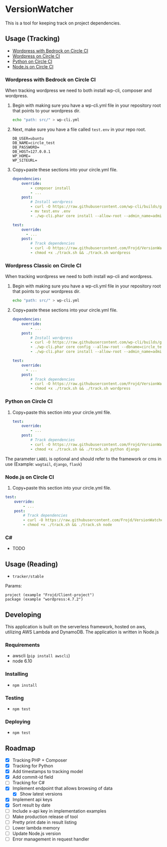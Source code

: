 # VersionWatcher

This is a tool for keeping track on project dependencies.

## Usage (Tracking)

- [Wordpress with Bedrock on Circle CI](#wordpress-with-bedrock-on-circle-ci)
- [Wordpress on Circle CI](#wordpress-on-circle-ci)
- [Python on Circle CI](#python-on-circle-ci)
- [Node.js on Circle CI](#nodejs-on-circle-ci)

### Wordpress with Bedrock on Circle CI

When tracking wordpress we need to both install wp-cli, composer and wordpress.

1. Begin with making sure you have a wp-cli.yml file in your repository root that points to your wordpress dir.

    ```bash
    echo "path: src/" > wp-cli.yml
    ```

2. Next, make sure you have a file called `test.env` in your repo root.

    ```
    DB_USER=ubuntu
    DB_NAME=circle_test
    DB_PASSWORD=
    DB_HOST=127.0.0.1
    WP_HOME=
    WP_SITEURL=
    ```

3. Copy+paste these sections into your circle.yml file.

    ```yml
    dependencies:
        override:
            - composer install
            - ...
        post:
            # Install wordpress
            - curl -O https://raw.githubusercontent.com/wp-cli/builds/gh-pages/phar/wp-cli.phar && chmod +x ./wp-cli.phar
            - mv test.env .env
            - ./wp-cli.phar core install --allow-root --admin_name=admin --admin_password=admin --admin_email=admin@example.com --url=http://exmaple.com.dev --title=WordPress

    test:
        override:
          - ...
        post:
            # Track dependencies
            - curl -O https://raw.githubusercontent.com/Frojd/VersionWatcher/master/tools/track.sh
            - chmod +x ./track.sh && ./track.sh wordpress
    ```

### Wordpress Classic on Circle CI

When tracking wordpress we need to both install wp-cli and wordpress.

1. Begin with making sure you have a wp-cli.yml file in your repository root that points to your wordpress dir.

    ```bash
    echo "path: src/" > wp-cli.yml
    ```

2. Copy+paste these sections into your circle.yml file.

    ```yml
    dependencies:
        override:
            - ...
        post:
            # Install wordpress
            - curl -O https://raw.githubusercontent.com/wp-cli/builds/gh-pages/phar/wp-cli.phar && chmod +x ./wp-cli.phar
            - ./wp-cli.phar core config --allow-root --dbname=circle_test --dbuser=ubuntu --dbhost=127.0.0.1
            - ./wp-cli.phar core install --allow-root --admin_name=admin --admin_password=admin --admin_email=admin@example.com --url=http://exmaple.com.dev --title=WordPress

    test:
        override:
          - ...
        post:
            # Track dependencies
            - curl -O https://raw.githubusercontent.com/Frojd/VersionWatcher/master/tools/track.sh
            - chmod +x ./track.sh && ./track.sh wordpress
    ```

### Python on Circle CI

1. Copy+paste this section into your circle.yml file.

    ```yml
    test:
        override:
            - ...
        post:
            # Track dependencies
            - curl -O https://raw.githubusercontent.com/Frojd/VersionWatcher/master/tools/track.sh
            - chmod +x ./track.sh && ./track.sh python django
    ```

The parameter `LABEL` is optional and should refer to the framework or cms in use (Example: `wagtail`, `django`, `flask`)


### Node.js on Circle CI

1. Copy+paste this section into your circle.yml file.

```yml
test:
    override:
        - ...
    post:
        # Track dependencies
        - curl -O https://raw.githubusercontent.com/Frojd/VersionWatcher/master/tools/track.sh
        - chmod +x ./track.sh && ./track.sh node
```

### C#

- TODO


## Usage (Reading)

- `tracker/stable`

Params:
```
project (example "Frojd/Client-project")
package (example "wordpress:4.7.2")
```

## Developing

This application is built on the serverless framework, hosted on aws, utilizing AWS Lambda and DynamoDB. The application is written in Node.js

### Requirements

- awscli (`pip install awscli`)
- node 6.10

### Installing

- `npm install`

### Testing

- `npm test`

### Deploying

- `npm test`


## Roadmap

- [x] Tracking PHP + Composer
- [x] Tracking for Python
- [x] Add timestamps to tracking model
- [x] Add commit-id field
- [ ] Tracking for C#
- [x] Implement endpoint that allows browsing of data
    - [x] Show latest versions
- [x] Implement api keys
- [x] Sort result by date
- [ ] Include x-api key in implementation examples
- [ ] Make production release of tool
- [ ] Pretty print date in result listing
- [ ] Lower lambda memory
- [ ] Update Node.js version
- [ ] Error management in request handler
